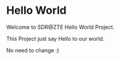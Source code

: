 # Hello World
Welcome to SDR@ZTE Hello World Project.

This Project just say Hello to our world.

No need to change :)
